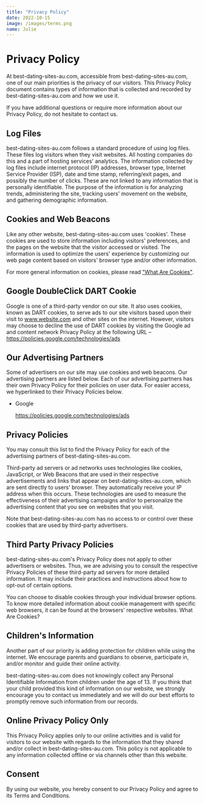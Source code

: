 ```yaml
---
title: "Privacy Policy"
date: 2022-10-15
image: /images/terms.png
name: Julie
---
```


# Privacy Policy

At best-dating-sites-au.com, accessible from best-dating-sites-au.com, one of our main priorities is the privacy of our visitors. This Privacy Policy document contains types of information that is collected and recorded by best-dating-sites-au.com and how we use it.

If you have additional questions or require more information about our Privacy Policy, do not hesitate to contact us.

## Log Files

best-dating-sites-au.com follows a standard procedure of using log files. These files log visitors when they visit websites. All hosting companies do this and a part of hosting services' analytics. The information collected by log files include internet protocol (IP) addresses, browser type, Internet Service Provider (ISP), date and time stamp, referring/exit pages, and possibly the number of clicks. These are not linked to any information that is personally identifiable. The purpose of the information is for analyzing trends, administering the site, tracking users' movement on the website, and gathering demographic information.

## Cookies and Web Beacons

Like any other website, best-dating-sites-au.com uses 'cookies'. These cookies are used to store information including visitors' preferences, and the pages on the website that the visitor accessed or visited. The information is used to optimize the users' experience by customizing our web page content based on visitors' browser type and/or other information.

For more general information on cookies, please read ["What Are Cookies"](https://www.privacypolicies.com/blog/cookies/).

## Google DoubleClick DART Cookie

Google is one of a third-party vendor on our site. It also uses cookies, known as DART cookies, to serve ads to our site visitors based upon their visit to www.website.com and other sites on the internet. However, visitors may choose to decline the use of DART cookies by visiting the Google ad and content network Privacy Policy at the following URL – https://policies.google.com/technologies/ads

## Our Advertising Partners

Some of advertisers on our site may use cookies and web beacons. Our advertising partners are listed below. Each of our advertising partners has their own Privacy Policy for their policies on user data. For easier access, we hyperlinked to their Privacy Policies below.

- Google

  https://policies.google.com/technologies/ads

## Privacy Policies

You may consult this list to find the Privacy Policy for each of the advertising partners of best-dating-sites-au.com.

Third-party ad servers or ad networks uses technologies like cookies, JavaScript, or Web Beacons that are used in their respective advertisements and links that appear on best-dating-sites-au.com, which are sent directly to users' browser. They automatically receive your IP address when this occurs. These technologies are used to measure the effectiveness of their advertising campaigns and/or to personalize the advertising content that you see on websites that you visit.

Note that best-dating-sites-au.com has no access to or control over these cookies that are used by third-party advertisers.

## Third Party Privacy Policies

best-dating-sites-au.com's Privacy Policy does not apply to other advertisers or websites. Thus, we are advising you to consult the respective Privacy Policies of these third-party ad servers for more detailed information. It may include their practices and instructions about how to opt-out of certain options.

You can choose to disable cookies through your individual browser options. To know more detailed information about cookie management with specific web browsers, it can be found at the browsers' respective websites. What Are Cookies?

## Children's Information

Another part of our priority is adding protection for children while using the internet. We encourage parents and guardians to observe, participate in, and/or monitor and guide their online activity.

best-dating-sites-au.com does not knowingly collect any Personal Identifiable Information from children under the age of 13. If you think that your child provided this kind of information on our website, we strongly encourage you to contact us immediately and we will do our best efforts to promptly remove such information from our records.

## Online Privacy Policy Only

This Privacy Policy applies only to our online activities and is valid for visitors to our website with regards to the information that they shared and/or collect in best-dating-sites-au.com. This policy is not applicable to any information collected offline or via channels other than this website.

## Consent

By using our website, you hereby consent to our Privacy Policy and agree to its Terms and Conditions.
